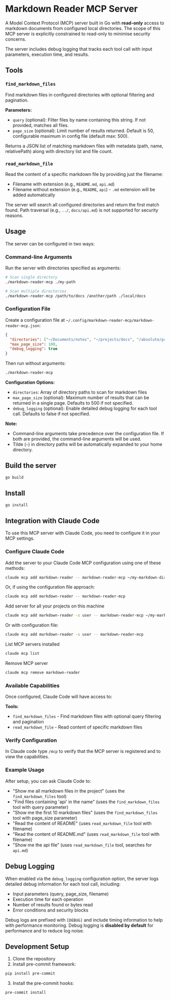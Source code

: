 # Markdown Reader MCP Server

A Model Context Protocol (MCP) server built in Go with **read-only** access to
markdown documents from configured local directories. The scope of this MCP
server is explicitly constrained to read-only to minimise security concerns.

The server includes debug logging that tracks each tool call with input parameters, execution time, and results.

## Tools

### `find_markdown_files`

Find markdown files in configured directories with optional filtering and pagination.

**Parameters:**
- `query` (optional): Filter files by name containing this string. If not provided, matches all files.
- `page_size` (optional): Limit number of results returned. Default is 50, configurable maximum in config file (default max: 500).

Returns a JSON list of matching markdown files with metadata (path, name, relativePath) along with directory list and file count.

### `read_markdown_file`

Read the content of a specific markdown file by providing just the filename:

- Filename with extension (e.g., `README.md`, `api.md`)
- Filename without extension (e.g., `README`, `api`) - `.md` extension will be added automatically

The server will search all configured directories and return the first match found.
Path traversal (e.g., `../`, `docs/api.md`) is not supported for security reasons.

## Usage

The server can be configured in two ways:

### Command-line Arguments

Run the server with directories specified as arguments:

```sh
# Scan single directory
./markdown-reader-mcp ./my-path

# Scan multiple directories
./markdown-reader-mcp /path/to/docs /another/path ./local/docs
```

### Configuration File

Create a configuration file at `~/.config/markdown-reader-mcp/markdown-reader-mcp.json`:

```json
{
  "directories": ["~/Documents/notes", "~/projects/docs", "/absolute/path"],
  "max_page_size": 100,
  "debug_logging": true
}
```

Then run without arguments:

```sh
./markdown-reader-mcp
```

**Configuration Options:**
- `directories`: Array of directory paths to scan for markdown files
- `max_page_size` (optional): Maximum number of results that can be returned in a single page. Defaults to 500 if not specified.
- `debug_logging` (optional): Enable detailed debug logging for each tool call. Defaults to false if not specified.

**Note:**
- Command-line arguments take precedence over the configuration file. If both are provided, the command-line arguments will be used.
- Tilde (`~`) in directory paths will be automatically expanded to your home directory.

## Build the server

```sh
go build
```

## Install

```sh
go install
```

## Integration with Claude Code

To use this MCP server with Claude Code, you need to configure it in your MCP settings.

### Configure Claude Code

Add the server to your Claude Code MCP configuration using one of these methods:

```sh
claude mcp add markdown-reader -- markdown-reader-mcp ~/my-markdown-directory
```

Or, if using the configuration file approach:

```sh
claude mcp add markdown-reader -- markdown-reader-mcp
```

Add server for all your projects on this machine

```sh
claude mcp add markdown-reader -s user -- markdown-reader-mcp ~/my-markdown-directory
```

Or with configuration file:

```sh
claude mcp add markdown-reader -s user -- markdown-reader-mcp
```

List MCP servers installed

```sh
claude mcp list
```

Remove MCP server

```sh
claude mcp remove markdown-reader
```

### Available Capabilities

Once configured, Claude Code will have access to:

**Tools:**

- `find_markdown_files` - Find markdown files with optional query filtering and pagination
- `read_markdown_file` - Read content of specific markdown files

### Verify Configuration

In Claude code type `/mcp` to verify that the MCP server is registered and to view the capabilities.

### Example Usage

After setup, you can ask Claude Code to:

- "Show me all markdown files in the project" (uses the `find_markdown_files` tool)
- "Find files containing 'api' in the name" (uses the `find_markdown_files` tool with query parameter)
- "Show me the first 10 markdown files" (uses the `find_markdown_files` tool with page_size parameter)
- "Read the content of README" (uses `read_markdown_file` tool with filename)
- "Read the content of README.md" (uses `read_markdown_file` tool with filename)
- "Show me the api file" (uses `read_markdown_file` tool, searches for `api.md`)

## Debug Logging

When enabled via the `debug_logging` configuration option, the server logs detailed debug information for each tool call, including:

- Input parameters (query, page_size, filename)
- Execution time for each operation
- Number of results found or bytes read
- Error conditions and security blocks

Debug logs are prefixed with `[DEBUG]` and include timing information to help with performance monitoring. Debug logging is **disabled by default** for performance and to reduce log noise.

## Development Setup

1. Clone the repository
2. Install pre-commit framework:

```sh
pip install pre-commit
```

3. Install the pre-commit hooks:

```sh
pre-commit install
```
